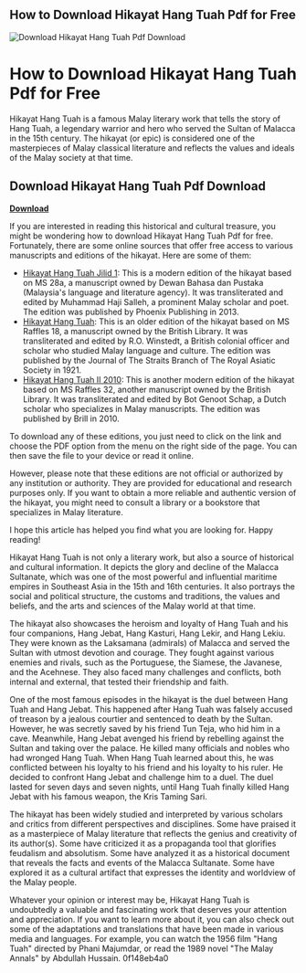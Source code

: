 ## How to Download Hikayat Hang Tuah Pdf for Free

 
![Download Hikayat Hang Tuah Pdf Download](https://i1.sndcdn.com/artworks-PZzgsvVNjolJ3rnt-5UQ62w-t500x500.jpg)

 
# How to Download Hikayat Hang Tuah Pdf for Free
 
Hikayat Hang Tuah is a famous Malay literary work that tells the story of Hang Tuah, a legendary warrior and hero who served the Sultan of Malacca in the 15th century. The hikayat (or epic) is considered one of the masterpieces of Malay classical literature and reflects the values and ideals of the Malay society at that time.
 
## Download Hikayat Hang Tuah Pdf Download


[**Download**](https://www.google.com/url?q=https%3A%2F%2Fssurll.com%2F2tKFY7&sa=D&sntz=1&usg=AOvVaw3FNeW6r5SdOxkOYCYwpOSm)

 
If you are interested in reading this historical and cultural treasure, you might be wondering how to download Hikayat Hang Tuah Pdf for free. Fortunately, there are some online sources that offer free access to various manuscripts and editions of the hikayat. Here are some of them:
 
- [Hikayat Hang Tuah Jilid 1](https://archive.org/details/hikayat-hang-tuah-jilid-1): This is a modern edition of the hikayat based on MS 28a, a manuscript owned by Dewan Bahasa dan Pustaka (Malaysia's language and literature agency). It was transliterated and edited by Muhammad Haji Salleh, a prominent Malay scholar and poet. The edition was published by Phoenix Publishing in 2013.
- [Hikayat Hang Tuah](https://archive.org/details/biostor-176393): This is an older edition of the hikayat based on MS Raffles 18, a manuscript owned by the British Library. It was transliterated and edited by R.O. Winstedt, a British colonial officer and scholar who studied Malay language and culture. The edition was published by the Journal of The Straits Branch of The Royal Asiatic Society in 1921.
- [Hikayat Hang Tuah II 2010](https://archive.org/details/hikayat-hang-tuah-ii-2010): This is another modern edition of the hikayat based on MS Raffles 32, another manuscript owned by the British Library. It was transliterated and edited by Bot Genoot Schap, a Dutch scholar who specializes in Malay manuscripts. The edition was published by Brill in 2010.

To download any of these editions, you just need to click on the link and choose the PDF option from the menu on the right side of the page. You can then save the file to your device or read it online.
 
However, please note that these editions are not official or authorized by any institution or authority. They are provided for educational and research purposes only. If you want to obtain a more reliable and authentic version of the hikayat, you might need to consult a library or a bookstore that specializes in Malay literature.
 
I hope this article has helped you find what you are looking for. Happy reading!
  
Hikayat Hang Tuah is not only a literary work, but also a source of historical and cultural information. It depicts the glory and decline of the Malacca Sultanate, which was one of the most powerful and influential maritime empires in Southeast Asia in the 15th and 16th centuries. It also portrays the social and political structure, the customs and traditions, the values and beliefs, and the arts and sciences of the Malay world at that time.
 
The hikayat also showcases the heroism and loyalty of Hang Tuah and his four companions, Hang Jebat, Hang Kasturi, Hang Lekir, and Hang Lekiu. They were known as the Laksamana (admirals) of Malacca and served the Sultan with utmost devotion and courage. They fought against various enemies and rivals, such as the Portuguese, the Siamese, the Javanese, and the Acehnese. They also faced many challenges and conflicts, both internal and external, that tested their friendship and faith.
 
One of the most famous episodes in the hikayat is the duel between Hang Tuah and Hang Jebat. This happened after Hang Tuah was falsely accused of treason by a jealous courtier and sentenced to death by the Sultan. However, he was secretly saved by his friend Tun Teja, who hid him in a cave. Meanwhile, Hang Jebat avenged his friend by rebelling against the Sultan and taking over the palace. He killed many officials and nobles who had wronged Hang Tuah. When Hang Tuah learned about this, he was conflicted between his loyalty to his friend and his loyalty to his ruler. He decided to confront Hang Jebat and challenge him to a duel. The duel lasted for seven days and seven nights, until Hang Tuah finally killed Hang Jebat with his famous weapon, the Kris Taming Sari.
 
The hikayat has been widely studied and interpreted by various scholars and critics from different perspectives and disciplines. Some have praised it as a masterpiece of Malay literature that reflects the genius and creativity of its author(s). Some have criticized it as a propaganda tool that glorifies feudalism and absolutism. Some have analyzed it as a historical document that reveals the facts and events of the Malacca Sultanate. Some have explored it as a cultural artifact that expresses the identity and worldview of the Malay people.
 
Whatever your opinion or interest may be, Hikayat Hang Tuah is undoubtedly a valuable and fascinating work that deserves your attention and appreciation. If you want to learn more about it, you can also check out some of the adaptations and translations that have been made in various media and languages. For example, you can watch the 1956 film "Hang Tuah" directed by Phani Majumdar, or read the 1989 novel "The Malay Annals" by Abdullah Hussain.
 0f148eb4a0
